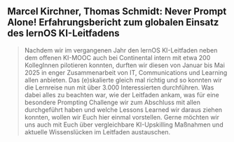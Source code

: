 ## Marcel Kirchner, Thomas Schmidt: Never Prompt Alone! Erfahrungsbericht zum globalen Einsatz des lernOS KI-Leitfadens

> Nachdem wir im vergangenen Jahr den lernOS KI-Leitfaden neben dem offenen KI-MOOC auch bei Continental intern mit etwa 200 KollegInnen pilotieren konnten, durften wir diesen von Januar bis Mai 2025 in enger Zusammenarbeit von IT, Communications und Learning allen anbieten. Das (e)skalierte gleich mal richtig und so konnten wir die Lernreise nun mit über 3.000 Interessierten durchführen. Was dabei alles zu beachten war, wie der Leitfaden ankam, was für eine besondere Prompting Challenge wir zum Abschluss mit allen durchgeführt haben und welche Lessons Learned wir daraus ziehen konnten, wollen wir Euch hier einmal vorstellen. Gerne möchten wir uns auch mit Euch über vergleichbare KI-Upskilling Maßnahmen und aktuelle Wissenslücken im Leitfaden austauschen.
